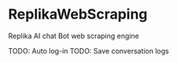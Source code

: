 # ReplikaWebScraping
Replika AI chat Bot web scraping engine

TODO: Auto log-in
TODO: Save conversation logs
